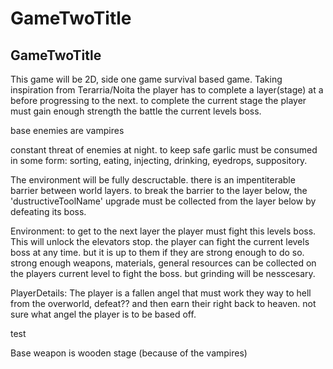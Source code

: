 # GameTwoTitle

## GameTwoTitle

This game will be 2D, side one game survival based game.
Taking inspiration from Terarria/Noita the player has to complete a layer(stage) at a before progressing to the next.
to complete the current stage the player must gain enough strength the battle the current levels boss.

base enemies are vampires

constant threat of enemies at night.
to keep safe garlic must be consumed in some form: sorting, eating, injecting, drinking, eyedrops, suppository.

The environment will be fully descructable.
there is an impentiterable barrier between world layers.
to break the barrier to the layer below, the 'dustructiveToolName' upgrade must be collected from the layer below by defeating its boss.

Environment:
to get to the next layer the player must fight this levels boss. This will unlock the elevators stop.
the player can fight the current levels boss at any time. but it is up to them if they are strong enough to do so.
strong enough weapons, materials, general resources can be collected on the players current level to fight the boss. but grinding will be nesscesary.

PlayerDetails:
The player is a fallen angel that must work they way to hell from the overworld, defeat?? and then earn their right back to heaven.
not sure what angel the player is to be based off.

test

Base weapon is wooden stage (because of the vampires)
